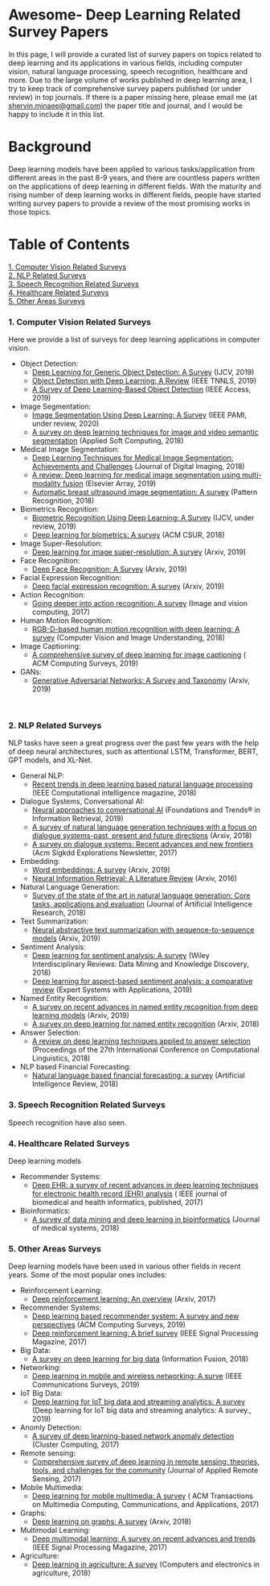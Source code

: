 # Awesome- Deep Learning Related Survey Papers

In this page, I will provide a curated list of survey papers on topics related to deep learning and its applications in various fields, including computer vision, natural language processing, speech recognition, healthcare and more. 
Due to the large volume of works published in deep learning area, I try to keep track of comprehensive survey papers published (or under review) in top journals. 
If there is a paper missing here, please email me (at shervin.minaee@gmail.com) the paper title and journal, and I would be happy to include it in this list.

# Background

Deep learning models have been applied to various tasks/application from different areas in the past 8-9 years, and there are countless papers written on the applications of deep learning in different fields. 
With the maturity and rising number of deep learning works in different fields, people have started writing survey papers to provide a review of the most promising works in those topics.


# Table of Contents  

[1. Computer Vision Related Surveys](#cv)  
[2. NLP Related Surveys](#nlp)  
[3. Speech Recognition Related Surveys](#sr)  
[4. Healthcare Related Surveys](#hc) <br/>
[5. Other Areas Surveys](#ot)
<br/>


### 1. Computer Vision Related Surveys
Here we provide a list of surveys for deep learning applications in computer vision.
* Object Detection:
  * [Deep Learning for Generic Object Detection: A Survey](https://arxiv.org/pdf/1809.02165.pdf) (IJCV, 2019) 
  * [Object Detection with Deep Learning: A Review](https://arxiv.org/pdf/1807.05511.pdf) (IEEE TNNLS, 2019) 
  * [A Survey of Deep Learning-Based Object Detection](https://ieeexplore.ieee.org/stamp/stamp.jsp?arnumber=8825470) (IEEE Access, 2019) 
* Image Segmentation: 
  * [Image Segmentation Using Deep Learning: A Survey](https://arxiv.org/pdf/2001.05566.pdf) (IEEE PAMI, under review, 2020)
  * [A survey on deep learning techniques for image and video semantic segmentation](https://e-tarjome.com/storage/panel/fileuploads/2019-06-15/1560581890_E11312-e-tarjome.pdf) (Applied Soft Computing, 2018)
* Medical Image Segmentation:
  * [Deep Learning Techniques for Medical Image Segmentation: Achievements and Challenges](https://link.springer.com/article/10.1007/s10278-019-00227-x) (Journal of Digital Imaging, 2018) 
  * [A review: Deep learning for medical image segmentation using multi-modality fusion](https://www.sciencedirect.com/science/article/pii/S2590005619300049) (Elsevier Array, 2019)
  * [Automatic breast ultrasound image segmentation: A survey](https://arxiv.org/ftp/arxiv/papers/1704/1704.01472.pdf) (Pattern Recognition, 2018)
* Biometrics Recognition:
  * [Biometric Recognition Using Deep Learning: A Survey](https://arxiv.org/pdf/1912.00271.pdf) (IJCV, under review, 2019)
  * [Deep learning for biometrics: A survey](https://dl.acm.org/doi/abs/10.1145/3190618) (ACM CSUR, 2018)
* Image Super-Resolution:
  * [Deep learning for image super-resolution: A survey](https://arxiv.org/pdf/1902.06068.pdf) (Arxiv, 2019)
* Face Recognition:
  * [Deep Face Recognition: A Survey](https://arxiv.org/pdf/1804.06655.pdf) (Arxiv, 2019)
* Facial Expression Recognition:
  * [Deep facial expression recognition: A survey](https://arxiv.org/pdf/1804.08348.pdf) (Arxiv, 2019)
* Action Recognition:
  * [Going deeper into action recognition: A survey](https://arxiv.org/pdf/1605.04988.pdf) (Image and vision computing, 2017)
* Human Motion Recognition:
  * [RGB-D-based human motion recognition with deep learning: A survey](https://arxiv.org/pdf/1711.08362.pdf) (Computer Vision and Image Understanding, 2018)
* Image Captioning:
  * [A comprehensive survey of deep learning for image captioning](https://arxiv.org/pdf/1810.04020.pdf) ( ACM Computing Surveys, 2019) 
* GANs:
  * [Generative Adversarial Networks: A Survey and Taxonomy](https://arxiv.org/pdf/1906.01529.pdf) (Arxiv, 2019) 
<br/>

### 2. NLP Related Surveys 
NLP tasks have seen a great progress over the past few years with the help of deep neural architectures, such as attentional LSTM, Transformer, BERT, GPT models, and XL-Net. 
* General NLP:
  * [Recent trends in deep learning based natural language processing](https://arxiv.org/pdf/1708.02709.pdf) (IEEE Computational intelligence magazine, 2018) 
* Dialogue Systems, Conversational AI:
  * [Neural approaches to conversational AI](https://www.nowpublishers.com/article/DownloadSummary/INR-074) (Foundations and Trends® in Information Retrieval, 2019) 
  * [A survey of natural language generation techniques with a focus on dialogue systems-past, present and future directions](https://arxiv.org/pdf/1812.02303.pdf) (Arxiv, 2018) 
  * [A survey on dialogue systems: Recent advances and new frontiers](https://arxiv.org/pdf/1711.01731.pdf) (Acm Sigkdd Explorations Newsletter, 2017)
* Embedding:
  * [Word embeddings: A survey](https://arxiv.org/pdf/1901.09069.pdf) (Arxiv, 2019)  
  * [Neural Information Retrieval: A Literature Review](https://arxiv.org/pdf/1611.06792.pdf) (Arxiv, 2016) 
* Natural Language Generation:
  * [Survey of the state of the art in natural language generation: Core tasks, applications and evaluation](https://www.jair.org/index.php/jair/article/download/11173/26378) (Journal of Artificial Intelligence Research, 2018) 
* Text Summarization:
  * [Neural abstractive text summarization with sequence-to-sequence models](https://arxiv.org/pdf/1906.00500.pdf) (Arxiv, 2019) 
* Sentiment Analysis:
  * [Deep learning for sentiment analysis: A survey](https://arxiv.org/ftp/arxiv/papers/1801/1801.07883.pdf) (Wiley Interdisciplinary Reviews: Data Mining and Knowledge Discovery, 2018) 
  * [Deep learning for aspect-based sentiment analysis: a comparative review](https://www.sciencedirect.com/science/article/pii/S0957417418306456) (Expert Systems with Applications, 2019)
* Named Entity Recognition:
  * [A survey on recent advances in named entity recognition from deep learning models](https://arxiv.org/pdf/1910.11470) (Arxiv, 2019)
  * [A survey on deep learning for named entity recognition](https://arxiv.org/pdf/1812.09449.pdf) (Arxiv, 2018)
* Answer Selection:
  * [A review on deep learning techniques applied to answer selection](https://www.aclweb.org/anthology/C18-1181.pdf) (Proceedings of the 27th International Conference on Computational Linguistics, 2018) 
* NLP based Financial Forecasting:
  * [Natural language based financial forecasting: a survey](https://dspace.mit.edu/bitstream/handle/1721.1/116314/10462_2017_9588_ReferencePDF.pdf?sequence=2&isAllowed=y) (Artificial Intelligence Review, 2018) <br/>

### 3. Speech Recognition Related Surveys 
Speech recognition have also seen.


### 4. Healthcare Related Surveys
Deep learning models 
* Recommender Systems:
  * [Deep EHR: a survey of recent advances in deep learning techniques for electronic health record (EHR) analysis](https://europepmc.org/article/PMC/6043423) ( IEEE journal of biomedical and health informatics, published, 2017) <br/>
* Bioinformatics:
  * [A survey of data mining and deep learning in bioinformatics](https://link.springer.com/article/10.1007/s10916-018-1003-9) (Journal of medical systems, 2018)


### 5. Other Areas Surveys <br/>
Deep learning models have been used in various other fields in recent years. Some of the most popular ones includes:
* Reinforcement Learning:
  * [Deep reinforcement learning: An overview](https://arxiv.org/abs/1701.07274) (Arxiv, 2017)
* Recommender Systems:
  * [Deep learning based recommender system: A survey and new perspectives](https://arxiv.org/pdf/1707.07435.pdf) (ACM Computing Surveys, 2019)
  * [Deep reinforcement learning: A brief survey](https://discovery.ucl.ac.uk/id/eprint/10083557/1/1708.05866v2.pdf) (IEEE Signal Processing Magazine, 2017)
* Big Data:
  * [A survey on deep learning for big data](https://fardapaper.ir/mohavaha/uploads/2018/07/Fardapaper-A-survey-on-deep-learning-for-big-data.pdf) (Information Fusion, 2018)
* Networking:
  * [Deep learning in mobile and wireless networking: A surve](https://arxiv.org/pdf/1803.04311.pdf) (IEEE Communications Surveys, 2019)
* IoT Big Data:
  * [Deep learning for IoT big data and streaming analytics: A survey](https://arxiv.org/pdf/1712.04301;Deep) (Deep learning for IoT big data and streaming analytics: A survey., 2019)
* Anomly Detection:
  * [A survey of deep learning-based network anomaly detection](https://link.springer.com/article/10.1007/s10586-017-1117-8) (Cluster Computing, 2017)
* Remote sensing:
  * [Comprehensive survey of deep learning in remote sensing: theories, tools, and challenges for the community](https://www.spiedigitallibrary.org/journals/journal-of-applied-remote-sensing/volume-11/issue-04/042609/Comprehensive-survey-of-deep-learning-in-remote-sensing--theories/10.1117/1.JRS.11.042609.full?sessionGUID=eb3317d0-d639-c4d8-a52b-0c0ec58493e0&webSyncID=a982a00b-dac6-2568-3bb6-383dd8bb4517&sessionGUID=e0c58d1c-a696-1478-2588-a8a194890dcc) (Journal of Applied Remote Sensing, 2017)
* Mobile Multimedia:
  * [Deep learning for mobile multimedia: A survey](https://www.researchgate.net/profile/Minh_Dao11/publication/318081382_Deep_Learning_for_Mobile_Multimedia_A_Survey/links/59e3f9bd0f7e9b97fbeb0989/Deep-Learning-for-Mobile-Multimedia-A-Survey.pdf) ( ACM Transactions on Multimedia Computing, Communications, and Applications, 2017)
* Graphs:
  * [Deep learning on graphs: A survey](https://arxiv.org/pdf/1812.04202.pdf%E3%80%82) (Arxiv, 2018)
* Multimodal Learning:
  * [Deep multimodal learning: A survey on recent advances and trends](https://ieeexplore.ieee.org/abstract/document/8103116/) (IEEE Signal Processing Magazine, 2017)
* Agriculture:
  * [Deep learning in agriculture: A survey](https://arxiv.org/ftp/arxiv/papers/1807/1807.11809.pdf) (Computers and electronics in agriculture, 2018) 
